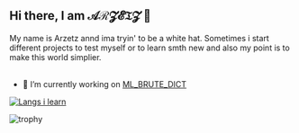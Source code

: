 
## Hi there, I am 𝒜ℛ𝓩𝓔𝔗𝓩 👋
My name is Arzetz annd ima tryin' to be a white hat. Sometimes i start different projects to test myself or to learn smth new and also my point is to make this world simplier. <br><br>
- 🔭 I’m currently working on [ML_BRUTE_DICT](https://github.com/arzetz/VKSimpleParser/)


[![Langs i learn](https://github-readme-stats.vercel.app/api/top-langs/?username=arzetz&layout=compact&theme=onedark)](https://github.com/anuraghazra/github-readme-stats)

![trophy](https://github-profile-trophy.vercel.app/?username=ryo-ma&theme=onestar)

<!--
**arzetz/arzetz** is a ✨ _special_ ✨ repository because its `README.md` (this file) appears on your GitHub profile.

Here are some ideas to get you started:

- 🔭 I’m currently working on ...
- 🌱 I’m currently learning ...
- 👯 I’m looking to collaborate on ...
- 🤔 I’m looking for help with ...
- 💬 Ask me about ...
- 📫 How to reach me: ...
- ⚡ Fun fact: ...
-->
